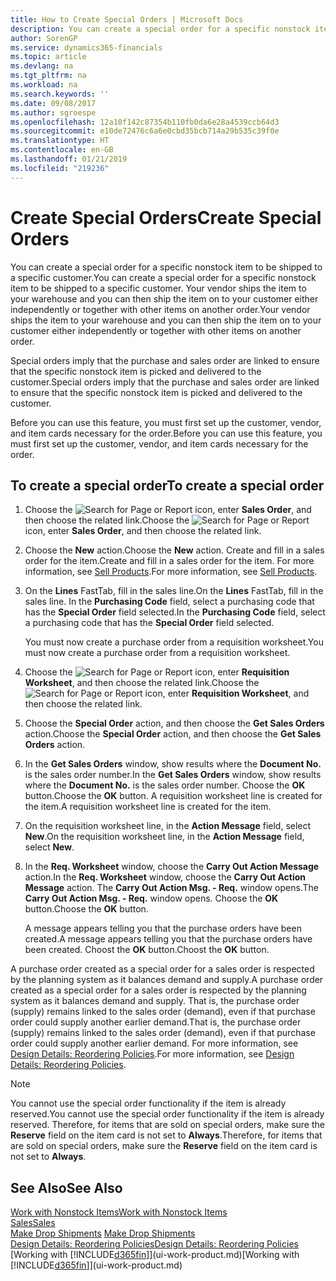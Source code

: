 ```yaml
---
title: How to Create Special Orders | Microsoft Docs
description: You can create a special order for a specific nonstock item to be shipped to a specific customer. Your vendor ships the item to your warehouse and you can then ship the item on to your customer either independently or together with other items on another order.
author: SorenGP
ms.service: dynamics365-financials
ms.topic: article
ms.devlang: na
ms.tgt_pltfrm: na
ms.workload: na
ms.search.keywords: ''
ms.date: 09/08/2017
ms.author: sgroespe
ms.openlocfilehash: 12a10f142c87354b110fb0da6e28a4539ccb64d3
ms.sourcegitcommit: e10de72476c6a6e0cbd35bcb714a29b535c39f0e
ms.translationtype: HT
ms.contentlocale: en-GB
ms.lasthandoff: 01/21/2019
ms.locfileid: "219236"
---
```

# <a name="create-special-orders"></a><span data-ttu-id="52735-104">Create Special Orders</span><span class="sxs-lookup"><span data-stu-id="52735-104">Create Special Orders</span></span>
<span data-ttu-id="52735-105">You can create a special order for a specific nonstock item to be shipped to a specific customer.</span><span class="sxs-lookup"><span data-stu-id="52735-105">You can create a special order for a specific nonstock item to be shipped to a specific customer.</span></span> <span data-ttu-id="52735-106">Your vendor ships the item to your warehouse and you can then ship the item on to your customer either independently or together with other items on another order.</span><span class="sxs-lookup"><span data-stu-id="52735-106">Your vendor ships the item to your warehouse and you can then ship the item on to your customer either independently or together with other items on another order.</span></span>  

<span data-ttu-id="52735-107">Special orders imply that the purchase and sales order are linked to ensure that the specific nonstock item is picked and delivered to the customer.</span><span class="sxs-lookup"><span data-stu-id="52735-107">Special orders imply that the purchase and sales order are linked to ensure that the specific nonstock item is picked and delivered to the customer.</span></span>  

<span data-ttu-id="52735-108">Before you can use this feature, you must first set up the customer, vendor, and item cards necessary for the order.</span><span class="sxs-lookup"><span data-stu-id="52735-108">Before you can use this feature, you must first set up the customer, vendor, and item cards necessary for the order.</span></span>  

## <a name="to-create-a-special-order"></a><span data-ttu-id="52735-109">To create a special order</span><span class="sxs-lookup"><span data-stu-id="52735-109">To create a special order</span></span>  
1.  <span data-ttu-id="52735-110">Choose the ![Search for Page or Report](media/ui-search/search_small.png "Search for Page or Report icon") icon, enter **Sales Order**, and then choose the related link.</span><span class="sxs-lookup"><span data-stu-id="52735-110">Choose the ![Search for Page or Report](media/ui-search/search_small.png "Search for Page or Report icon") icon, enter **Sales Order**, and then choose the related link.</span></span>  
2. <span data-ttu-id="52735-111">Choose the **New** action.</span><span class="sxs-lookup"><span data-stu-id="52735-111">Choose the **New** action.</span></span> <span data-ttu-id="52735-112">Create and fill in a  sales order for the item.</span><span class="sxs-lookup"><span data-stu-id="52735-112">Create and fill in a  sales order for the item.</span></span> <span data-ttu-id="52735-113">For more information, see [Sell Products](sales-how-sell-products.md).</span><span class="sxs-lookup"><span data-stu-id="52735-113">For more information, see [Sell Products](sales-how-sell-products.md).</span></span>
3.  <span data-ttu-id="52735-114">On the **Lines** FastTab, fill in the sales line.</span><span class="sxs-lookup"><span data-stu-id="52735-114">On the **Lines** FastTab, fill in the sales line.</span></span> <span data-ttu-id="52735-115">In the **Purchasing Code** field, select a purchasing code that has the **Special Order** field selected.</span><span class="sxs-lookup"><span data-stu-id="52735-115">In the **Purchasing Code** field, select a purchasing code that has the **Special Order** field selected.</span></span>

    <span data-ttu-id="52735-116">You must now create a purchase order from a requisition worksheet.</span><span class="sxs-lookup"><span data-stu-id="52735-116">You must now create a purchase order from a requisition worksheet.</span></span>  
4. <span data-ttu-id="52735-117">Choose the ![Search for Page or Report](media/ui-search/search_small.png "Search for Page or Report icon") icon, enter **Requisition Worksheet**, and then choose the related link.</span><span class="sxs-lookup"><span data-stu-id="52735-117">Choose the ![Search for Page or Report](media/ui-search/search_small.png "Search for Page or Report icon") icon, enter **Requisition Worksheet**, and then choose the related link.</span></span>  
5. <span data-ttu-id="52735-118">Choose the **Special Order** action, and then choose the **Get Sales Orders** action.</span><span class="sxs-lookup"><span data-stu-id="52735-118">Choose the **Special Order** action, and then choose the **Get Sales Orders** action.</span></span>  
6.  <span data-ttu-id="52735-119">In the **Get Sales Orders** window, show results where the **Document No.** is the sales order number.</span><span class="sxs-lookup"><span data-stu-id="52735-119">In the **Get Sales Orders** window, show results where the **Document No.** is the sales order number.</span></span> <span data-ttu-id="52735-120">Choose the **OK** button.</span><span class="sxs-lookup"><span data-stu-id="52735-120">Choose the **OK** button.</span></span> <span data-ttu-id="52735-121">A requisition worksheet line is created for the item.</span><span class="sxs-lookup"><span data-stu-id="52735-121">A requisition worksheet line is created for the item.</span></span>  
7.  <span data-ttu-id="52735-122">On the requisition worksheet line, in the **Action Message** field, select **New**.</span><span class="sxs-lookup"><span data-stu-id="52735-122">On the requisition worksheet line, in the **Action Message** field, select **New**.</span></span>  
8.  <span data-ttu-id="52735-123">In the **Req. Worksheet** window, choose the **Carry Out Action Message** action.</span><span class="sxs-lookup"><span data-stu-id="52735-123">In the **Req. Worksheet** window, choose the **Carry Out Action Message** action.</span></span> <span data-ttu-id="52735-124">The **Carry Out Action Msg. - Req.** window opens.</span><span class="sxs-lookup"><span data-stu-id="52735-124">The **Carry Out Action Msg. - Req.** window opens.</span></span> <span data-ttu-id="52735-125">Choose the **OK** button.</span><span class="sxs-lookup"><span data-stu-id="52735-125">Choose the **OK** button.</span></span>  

    <span data-ttu-id="52735-126">A message appears telling you that the purchase orders have been created.</span><span class="sxs-lookup"><span data-stu-id="52735-126">A message appears telling you that the purchase orders have been created.</span></span> <span data-ttu-id="52735-127">Choost the **OK** button.</span><span class="sxs-lookup"><span data-stu-id="52735-127">Choost the **OK** button.</span></span>  

<span data-ttu-id="52735-128">A purchase order created as a special order for a sales order is respected by the planning system as it balances demand and supply.</span><span class="sxs-lookup"><span data-stu-id="52735-128">A purchase order created as a special order for a sales order is respected by the planning system as it balances demand and supply.</span></span> <span data-ttu-id="52735-129">That is, the purchase order (supply) remains linked to the sales order (demand), even if that purchase order could supply another earlier demand.</span><span class="sxs-lookup"><span data-stu-id="52735-129">That is, the purchase order (supply) remains linked to the sales order (demand), even if that purchase order could supply another earlier demand.</span></span> <span data-ttu-id="52735-130">For more information, see [Design Details: Reordering Policies](design-details-reservation-order-tracking-and-action-messaging.md).</span><span class="sxs-lookup"><span data-stu-id="52735-130">For more information, see [Design Details: Reordering Policies](design-details-reservation-order-tracking-and-action-messaging.md).</span></span>  

> [!NOTE]  
>  <span data-ttu-id="52735-131">You cannot use the special order functionality if the item is already reserved.</span><span class="sxs-lookup"><span data-stu-id="52735-131">You cannot use the special order functionality if the item is already reserved.</span></span> <span data-ttu-id="52735-132">Therefore, for items that are sold on special orders, make sure the **Reserve** field on the item card is not set to **Always**.</span><span class="sxs-lookup"><span data-stu-id="52735-132">Therefore, for items that are sold on special orders, make sure the **Reserve** field on the item card is not set to **Always**.</span></span>  

## <a name="see-also"></a><span data-ttu-id="52735-133">See Also</span><span class="sxs-lookup"><span data-stu-id="52735-133">See Also</span></span>  
[<span data-ttu-id="52735-134">Work with Nonstock Items</span><span class="sxs-lookup"><span data-stu-id="52735-134">Work with Nonstock Items</span></span>](inventory-how-work-nonstock-items.md)  
[<span data-ttu-id="52735-135">Sales</span><span class="sxs-lookup"><span data-stu-id="52735-135">Sales</span></span>](sales-manage-sales.md)  
<span data-ttu-id="52735-136">[Make Drop Shipments](sales-how-drop-shipment.md) </span><span class="sxs-lookup"><span data-stu-id="52735-136">[Make Drop Shipments](sales-how-drop-shipment.md) </span></span>  
[<span data-ttu-id="52735-137">Design Details: Reordering Policies</span><span class="sxs-lookup"><span data-stu-id="52735-137">Design Details: Reordering Policies</span></span>](design-details-reservation-order-tracking-and-action-messaging.md)  
<span data-ttu-id="52735-138">[Working with [!INCLUDE[d365fin](includes/d365fin_md.md)]](ui-work-product.md)</span><span class="sxs-lookup"><span data-stu-id="52735-138">[Working with [!INCLUDE[d365fin](includes/d365fin_md.md)]](ui-work-product.md)</span></span>
